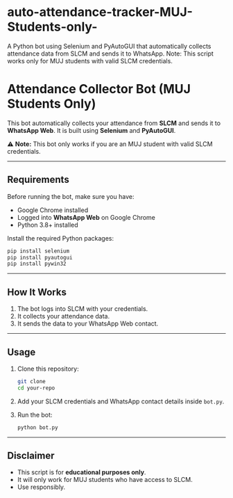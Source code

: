 # auto-attendance-tracker-MUJ-Students-only-
A Python bot using Selenium and PyAutoGUI that automatically collects attendance data from SLCM and sends it to WhatsApp. Note: This script works only for MUJ students with valid SLCM credentials.

# Attendance Collector Bot (MUJ Students Only)

This bot automatically collects your attendance from **SLCM** and sends it to **WhatsApp Web**.
It is built using **Selenium** and **PyAutoGUI**.

⚠️ **Note:** This bot only works if you are an MUJ student with valid SLCM credentials.

---

## Requirements

Before running the bot, make sure you have:

* Google Chrome installed
* Logged into **WhatsApp Web** on Google Chrome
* Python 3.8+ installed

Install the required Python packages:

```bash
pip install selenium
pip install pyautogui
pip install pywin32
```

---

## How It Works

1. The bot logs into SLCM with your credentials.
2. It collects your attendance data.
3. It sends the data to your WhatsApp Web contact.

---

## Usage

1. Clone this repository:

   ```bash
   git clone 
   cd your-repo
   ```
2. Add your SLCM credentials and WhatsApp contact details inside `bot.py`.
3. Run the bot:

   ```bash
   python bot.py
   ```

---

## Disclaimer

* This script is for **educational purposes only**.
* It will only work for MUJ students who have access to SLCM.
* Use responsibly.
